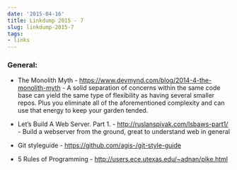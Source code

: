 ```yaml
---
date: '2015-04-16'
title: Linkdump 2015 - 7
slug: linkdump-2015-7
tags:
- links
---
```




### General:

  - The Monolith Myth - https://www.devmynd.com/blog/2014-4-the-monolith-myth -
    A solid separation of concerns within the same code base can yield the same type of flexibility as having several smaller repos. Plus you eliminate all of the aforementioned complexity and can use that energy to keep your garden tended.

  - Let’s Build A Web Server. Part 1. - http://ruslanspivak.com/lsbaws-part1/ -
    Build a webserver from the ground, great to understand web in general

  - Git styleguide -  https://github.com/agis-/git-style-guide

  - 5 Rules of Programming - http://users.ece.utexas.edu/~adnan/pike.html


<!--more-->